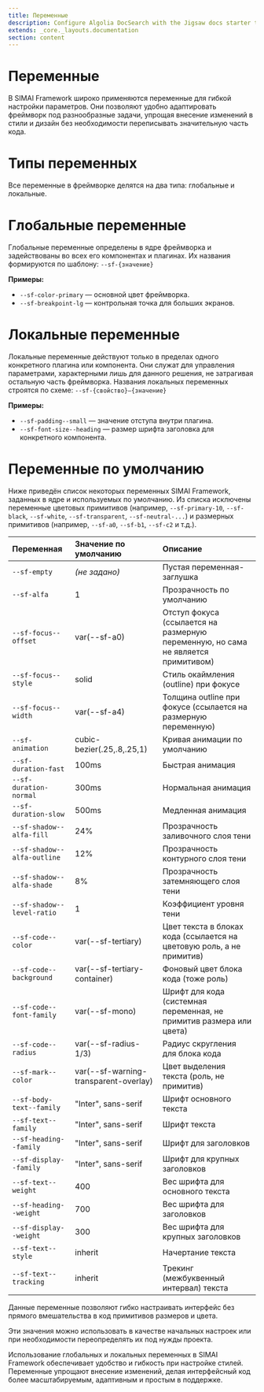 ```yaml
---
title: Переменные
description: Configure Algolia DocSearch with the Jigsaw docs starter template
extends: _core._layouts.documentation
section: content
---
```


# Переменные

В SIMAI Framework широко применяются переменные для гибкой настройки параметров. Они позволяют удобно адаптировать фреймворк под разнообразные задачи, упрощая внесение изменений в стили и дизайн без необходимости переписывать значительную часть кода.

# Типы переменных

Все переменные в фреймворке делятся на два типа: глобальные и локальные.

# Глобальные переменные

Глобальные переменные определены в ядре фреймворка и задействованы во всех его компонентах и плагинах. Их названия формируются по шаблону: `--sf-{значение}`

**Примеры:**

* `--sf-color-primary` — основной цвет фреймворка.  
* `--sf-breakpoint-lg` — контрольная точка для больших экранов.

# Локальные переменные

Локальные переменные действуют только в пределах одного конкретного плагина или компонента. Они служат для управления параметрами, характерными лишь для данного решения, не затрагивая остальную часть фреймворка. Названия локальных переменных строятся по схеме: `--sf-{свойство}–{значение}`

**Примеры:**

* `--sf-padding--small` — значение отступа внутри плагина.  
* `--sf-font-size--heading` — размер шрифта заголовка для конкретного компонента.

# Переменные по умолчанию

Ниже приведён список некоторых переменных SIMAI Framework, заданных в ядре и используемых по умолчанию. Из списка исключены переменные цветовых примитивов (например, `--sf-primary-10`, `--sf-black`, `--sf-white`, `--sf-transparent`, `--sf-neutral-...`) и размерных примитивов (например, `--sf-a0`, `--sf-b1`, `--sf-c2` и т.д.).

| Переменная | Значение по умолчанию | Описание |
| :---- | :---- | :---- |
| `--sf-empty` | *(не задано)* | Пустая переменная-заглушка |
| `--sf-alfa` | 1 | Прозрачность по умолчанию |
| `--sf-focus--offset` | var(--sf-a0) | Отступ фокуса (ссылается на размерную переменную, но сама не является примитивом) |
| `--sf-focus--style` | solid | Стиль окаймления (outline) при фокусе |
| `--sf-focus--width` | var(--sf-a4) | Толщина outline при фокусе (ссылается на размерную переменную) |
| `--sf-animation` | cubic-bezier(.25,.8,.25,1) | Кривая анимации по умолчанию |
| `--sf-duration-fast` | 100ms | Быстрая анимация |
| `--sf-duration-normal` | 300ms | Нормальная анимация |
| `--sf-duration-slow` | 500ms | Медленная анимация |
| `--sf-shadow--alfa-fill` | 24% | Прозрачность заливочного слоя тени |
| `--sf-shadow--alfa-outline` | 12% | Прозрачность контурного слоя тени |
| `--sf-shadow--alfa-shade` | 8% | Прозрачность затемняющего слоя тени |
| `--sf-shadow--level-ratio` | 1 | Коэффициент уровня тени |
| `--sf-code--color` | var(--sf-tertiary) | Цвет текста в блоках кода (ссылается на цветовую роль, а не примитив) |
| `--sf-code--background` | var(--sf-tertiary-container) | Фоновый цвет блока кода (тоже роль) |
| `--sf-code--font-family` | var(--sf-mono) | Шрифт для кода (системная переменная, не примитив размера или цвета) |
| `--sf-code--radius` | var(--sf-radius-1/3) | Радиус скругления для блока кода |
| `--sf-mark--color` | var(--sf-warning-transparent-overlay) | Цвет выделения текста (роль, не примитив) |
| `--sf-body-text--family` | "Inter", sans-serif | Шрифт основного текста |
| `--sf-text--family` | "Inter", sans-serif | Шрифт текста |
| `--sf-heading--family` | "Inter", sans-serif | Шрифт для заголовков |
| `--sf-display--family` | "Inter", sans-serif | Шрифт для крупных заголовков |
| `--sf-text--weight` | 400 | Вес шрифта для основного текста |
| `--sf-heading--weight` | 700 | Вес шрифта для заголовков |
| `--sf-display--weight` | 300 | Вес шрифта для крупных заголовков |
| `--sf-text--style` | inherit | Начертание текста |
| `--sf-text--tracking` | inherit | Трекинг (межбуквенный интервал) текста |

Данные переменные позволяют гибко настраивать интерфейс без прямого вмешательства в код примитивов размеров и цвета.

Эти значения можно использовать в качестве начальных настроек или при необходимости переопределять их под нужды проекта.

Использование глобальных и локальных переменных в SIMAI Framework обеспечивает удобство и гибкость при настройке стилей. Переменные упрощают внесение изменений, делая интерфейсный код более масштабируемым, адаптивным и простым в поддержке.
